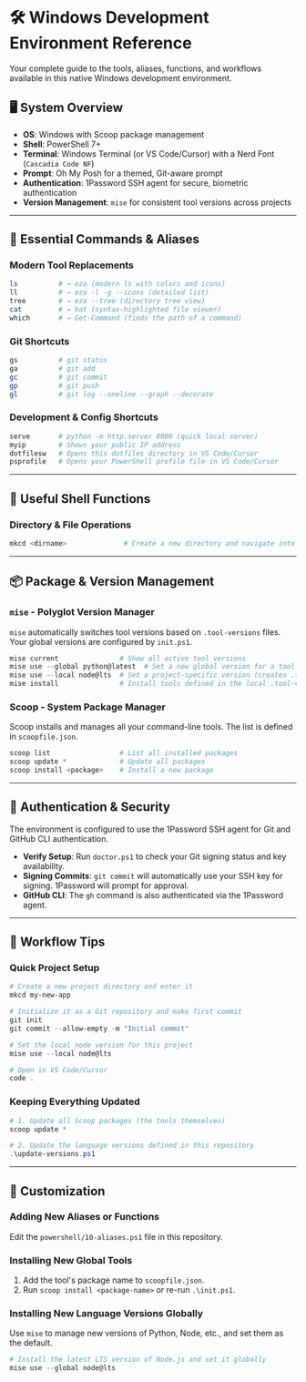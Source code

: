# 🛠️ Windows Development Environment Reference

Your complete guide to the tools, aliases, functions, and workflows available in this native Windows development environment.

## 🖥️ System Overview

-   **OS**: Windows with Scoop package management
-   **Shell**: PowerShell 7+
-   **Terminal**: Windows Terminal (or VS Code/Cursor) with a Nerd Font (`Cascadia Code NF`)
-   **Prompt**: Oh My Posh for a themed, Git-aware prompt
-   **Authentication**: 1Password SSH agent for secure, biometric authentication
-   **Version Management**: `mise` for consistent tool versions across projects

---

## 🚀 Essential Commands & Aliases

### Modern Tool Replacements
```powershell
ls          # → eza (modern ls with colors and icons)
ll          # → eza -l -g --icons (detailed list)
tree        # → eza --tree (directory tree view)
cat         # → bat (syntax-highlighted file viewer)
which       # → Get-Command (finds the path of a command)
```

### Git Shortcuts
```powershell
gs          # git status
ga          # git add
gc          # git commit
gp          # git push
gl          # git log --oneline --graph --decorate
```

### Development & Config Shortcuts
```powershell
serve       # python -m http.server 8000 (quick local server)
myip        # Shows your public IP address
dotfilesw   # Opens this dotfiles directory in VS Code/Cursor
psprofile   # Opens your PowerShell profile file in VS Code/Cursor
```

---

## 🔧 Useful Shell Functions

### Directory & File Operations
```powershell
mkcd <dirname>              # Create a new directory and navigate into it
```

---

## 📦 Package & Version Management

### `mise` - Polyglot Version Manager
`mise` automatically switches tool versions based on `.tool-versions` files. Your global versions are configured by `init.ps1`.

```powershell
mise current               # Show all active tool versions
mise use --global python@latest  # Set a new global version for a tool
mise use --local node@lts  # Set a project-specific version (creates .tool-versions)
mise install               # Install tools defined in the local .tool-versions
```

### Scoop - System Package Manager
Scoop installs and manages all your command-line tools. The list is defined in `scoopfile.json`.

```powershell
scoop list                 # List all installed packages
scoop update *             # Update all packages
scoop install <package>    # Install a new package
```

---

## 🔐 Authentication & Security

The environment is configured to use the 1Password SSH agent for Git and GitHub CLI authentication.

-   **Verify Setup**: Run `doctor.ps1` to check your Git signing status and key availability.
-   **Signing Commits**: `git commit` will automatically use your SSH key for signing. 1Password will prompt for approval.
-   **GitHub CLI**: The `gh` command is also authenticated via the 1Password agent.

---

## 🎯 Workflow Tips

### Quick Project Setup
```powershell
# Create a new project directory and enter it
mkcd my-new-app

# Initialize it as a Git repository and make first commit
git init
git commit --allow-empty -m "Initial commit"

# Set the local node version for this project
mise use --local node@lts

# Open in VS Code/Cursor
code .
```

### Keeping Everything Updated
```powershell
# 1. Update all Scoop packages (the tools themselves)
scoop update *

# 2. Update the language versions defined in this repository
.\update-versions.ps1
```

---

## 🔧 Customization

### Adding New Aliases or Functions
Edit the `powershell/10-aliases.ps1` file in this repository.

### Installing New Global Tools
1.  Add the tool's package name to `scoopfile.json`.
2.  Run `scoop install <package-name>` or re-run `.\init.ps1`.

### Installing New Language Versions Globally
Use `mise` to manage new versions of Python, Node, etc., and set them as the default.
```powershell
# Install the latest LTS version of Node.js and set it globally
mise use --global node@lts
``` 